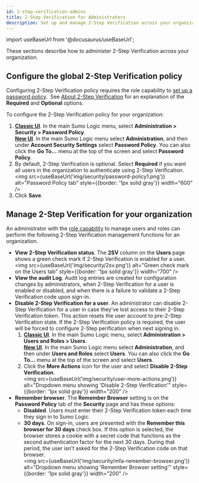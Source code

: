 ```yaml
---
id: 2-step-verification-admins
title: 2-Step Verification for Administrators
description: Set up and manage 2-Step Verification across your organization.
---
```


import useBaseUrl from '@docusaurus/useBaseUrl';

These sections describe how to administer 2-Step Verification across your organization. 

## Configure the global 2-Step Verification policy

Configuring 2-Step Verification policy requires the role capability to [set up a password policy](set-password-policy.md).  See [About 2-Step Verification](about-2-step-verification.md) for an explanation of the **Required** and **Optional** options.

To configure the 2-Step Verification policy for your organization:

1. [**Classic UI**](/docs/get-started/sumo-logic-ui-classic). In the main Sumo Logic menu, select **Administration > Security > Password Policy**. <br/>[**New UI**](/docs/get-started/sumo-logic-ui). In the main Sumo Logic menu select **Administration**, and then under **Account Security Settings** select **Password Policy**. You can also click the **Go To...** menu at the top of the screen and select **Password Policy**. 
1. By default, 2-Step Verification is optional. Select **Required** if you want all users in the organization to authenticate using 2-Step Verification. <br/><img src={useBaseUrl('img/security/password-policy1.png')} alt="Password Policy tab" style={{border: '1px solid gray'}} width="600" />
1. Click **Save**.

## Manage 2-Step Verification for your organization

An administrator with the [role capability](../users-roles/roles/role-capabilities.md) to manage users and roles can perform the following 2-Step Verification management functions for an organization.

* **View 2-Step Verification status**. The **2SV** column on the **Users** page shows a green check mark if 2-Step Verification is enabled for a user. <br/><img src={useBaseUrl('img/security/2sv.png')} alt="Green check mark on the Users tab" style={{border: '1px solid gray'}} width="700" />
* **View the audit Log**. Audit log entries are created for configuration changes by administrators, when 2-Step Verification for a user is enabled or disabled, and when there is a failure to validate a 2-Step Verification code upon sign-in.
* **Disable 2-Step Verification for a user**. An administrator can disable 2-Step Verification for a user in case they’ve lost access to their 2-Step Verification token. This action resets the user account to pre-2-Step Verification state. If the 2-Step Verification policy is required, the user will be forced to configure 2-Step  perification when next signing in. 
   1. [**Classic UI**](/docs/get-started/sumo-logic-ui-classic). In the main Sumo Logic menu, select **Administration > Users and Roles > Users**. <br/>[**New UI**](/docs/get-started/sumo-logic-ui). In the main Sumo Logic menu select **Administration**, and then under **Users and Roles** select **Users**. You can also click the **Go To...** menu at the top of the screen and select **Users**. 
   1. Click the **More Actions** icon for the user and select **Disable 2-Step Verification**. <br/><img src={useBaseUrl('img/security/user-more-actions.png')} alt="Dropdown menu showing 'Disable 2-Step Verification'" style={{border: '1px solid gray'}} width="200" />
* **Remember browser**. The **Remember Browser** setting is on the **Password** **Policy** tab of the **Security** page and has these options:
   * **Disabled**. Users must enter their 2-Step Verification token each time they sign in to Sumo Logic.
   * **30 days**. On sign-in, users are presented with the **Remember this browser for 30 days** check box. If this option is selected, the browser stores a cookie with a secret code that functions as the second authentication factor for the next 30 days. During that period, the user isn't asked for the 2-Step Verification code on that browser. <br/><img src={useBaseUrl('img/security/mfa-remember-browser.png')} alt="Dropdown menu showing 'Remember Browser setting'" style={{border: '1px solid gray'}} width="200" />

